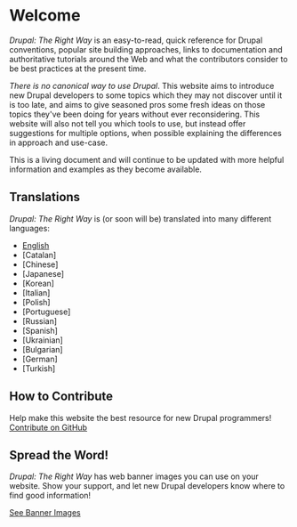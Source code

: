 # Welcome

_Drupal: The Right Way_ is an easy-to-read, quick reference for Drupal conventions, 
popular site building approaches, links to documentation and authoritative tutorials 
around the Web and what the contributors consider to be best practices at the present 
time.

_There is no canonical way to use Drupal_. This website aims to introduce new Drupal 
developers to some topics which they may not discover until it is too late, and aims 
to give seasoned pros some fresh ideas on those topics they've been doing for years 
without ever reconsidering. This website will also not tell you which tools to use, but 
instead offer suggestions for multiple options, when possible explaining the differences 
in approach and use-case. 

This is a living document and will continue to be updated with more helpful information 
and examples as they become available.

## Translations

_Drupal: The Right Way_ is (or soon will be) translated into many different languages:

* [English](http://www.drupaltherightway.com)
* [Catalan]  
* [Chinese] 
* [Japanese] 
* [Korean] 
* [Italian]  
* [Polish] 
* [Portuguese] 
* [Russian] 
* [Spanish]  
* [Ukrainian] 
* [Bulgarian] 
* [German] 
* [Turkish] 

## How to Contribute

Help make this website the best resource for new Drupal programmers! [Contribute on GitHub][1]

## Spread the Word!

_Drupal: The Right Way_ has web banner images you can use on your website. Show your support, and let new Drupal developers
know where to find good information!

[See Banner Images][2]

[1]: https://github.com/CrossFunctional/drupal-the-right-way/tree/gh-pages
[2]: /banners.html
